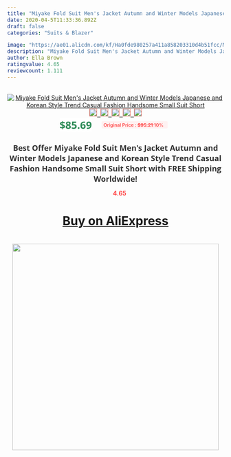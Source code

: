 ```yaml
---
title: "Miyake Fold Suit Men's Jacket Autumn and Winter Models Japanese and Korean Style Trend Casual Fashion Handsome Small Suit Short"
date: 2020-04-5T11:33:36.892Z
draft: false
categories: "Suits & Blazer"

image: "https://ae01.alicdn.com/kf/Ha0fde980257a411a858203310d4b51fcc/Miyake-Fold-Suit-Men-s-Jacket-Autumn-and-Winter-Models-Japanese-and-Korean-Style-Trend-Casual.jpg"
description: "Miyake Fold Suit Men's Jacket Autumn and Winter Models Japanese and Korean Style Trend Casual Fashion Handsome Small Suit Short"
author: Ella Brown
ratingvalue: 4.65
reviewcount: 1.111
---
```

<br>
<div style="text-align: center;">
<a href="https://s.click.aliexpress.com/e/_AtGhVF" target="_blank" rel="nofollow noopener noreferrer"><img alt="Miyake Fold Suit Men's Jacket Autumn and Winter Models Japanese and Korean Style Trend Casual Fashion Handsome Small Suit Short" class="magnifier-image" src="https://ae01.alicdn.com/kf/Ha0fde980257a411a858203310d4b51fcc/Miyake-Fold-Suit-Men-s-Jacket-Autumn-and-Winter-Models-Japanese-and-Korean-Style-Trend-Casual.jpg_640x640.jpg">
<br>
<img style="border:1px solid salmon" src="https://ae01.alicdn.com/kf/Ha0fde980257a411a858203310d4b51fcc/Miyake-Fold-Suit-Men-s-Jacket-Autumn-and-Winter-Models-Japanese-and-Korean-Style-Trend-Casual.jpg_120x120.jpg">&nbsp;&nbsp;<img style="border:1px solid salmon" src="https://ae01.alicdn.com/kf/H8ac4a50aa7d84d2ba03b6938ff839efaX/Miyake-Fold-Suit-Men-s-Jacket-Autumn-and-Winter-Models-Japanese-and-Korean-Style-Trend-Casual.jpg_120x120.jpg">&nbsp;&nbsp;<img style="border:1px solid salmon" src="https://ae01.alicdn.com/kf/H15e3551b31a3408d850ec2ae3ce1df60Y/Miyake-Fold-Suit-Men-s-Jacket-Autumn-and-Winter-Models-Japanese-and-Korean-Style-Trend-Casual.jpg_120x120.jpg">&nbsp;&nbsp;<img style="border:1px solid salmon" src="https://ae01.alicdn.com/kf/Hc357b7ec775e4024845f3a0cf45872d7Y/Miyake-Fold-Suit-Men-s-Jacket-Autumn-and-Winter-Models-Japanese-and-Korean-Style-Trend-Casual.jpg_120x120.jpg">&nbsp;&nbsp;<img style="border:1px solid salmon" src="https://ae01.alicdn.com/kf/H9f72ee9415ba4c4a865593c33ec3c062z/Miyake-Fold-Suit-Men-s-Jacket-Autumn-and-Winter-Models-Japanese-and-Korean-Style-Trend-Casual.jpg_120x120.jpg"></a></div><br0>
<div style="text-align: center;"><span style="background-color: white; border: 0px; box-sizing: border-box; color: seagreen; display: inline-block; font-family: &quot;open sans&quot; , &quot;arial&quot; , &quot;helvetica&quot; , sans-serif , &quot;heiti&quot;; font-size: 24px; font-stretch: inherit; font-weight: 700; line-height: inherit; margin: 0px 10px 0px 0px; padding: 0px; vertical-align: middle;">$85.69 </span>
<span style="background: rgb(255 , 241 , 241); border-radius: 3px; border: 0px; box-sizing: border-box; color: #ff4747; display: inline-block; font-family: inherit; font-size: 12px; font-stretch: inherit; font-style: inherit; font-variant: inherit; font-weight: 600; line-height: inherit; margin: 0px; padding: 2px 5px; transform: scale(0.9); vertical-align: middle;">Original Price : <b style="text-decoration: line-through;">$95.21 </b> 10%&nbsp;&nbsp;</span></div>
<h1 style="color: #333333; display: inline-block; font-family: &quot;open sans&quot; , &quot;arial&quot; , &quot;helvetica&quot; , sans-serif , &quot;heiti&quot;; font-size: 18px; font-stretch: inherit; font-weight: 700; text-align: center;">Best Offer Miyake Fold Suit Men's Jacket Autumn and Winter Models Japanese and Korean Style Trend Casual Fashion Handsome Small Suit Short with FREE Shipping Worldwide!</h1>
<div style="color: #ff4747; text-align: center;">
<img src="https://4.bp.blogspot.com/-M0ZcTcb-5uY/XleCXlxnR4I/AAAAAAAAAEc/OrjgMkXV1oMQFaCRZj5HQwOCBcu3w1FegCPcBGAYYCw/s1600/star.png" style="height: 15px;">&nbsp;<b>4.65</b></div>
<div class="button_cont" align="center"><a class="buynow_a" href="https://s.click.aliexpress.com/e/_AtGhVF" target="_blank" rel="nofollow noopener noreferrer"><H1>Buy on AliExpress</H1></a></div><br>
<div class="separator" style="clear: both; text-align: center;">
<img src="https://lh3.googleusercontent.com/-pTy5HemUv9M/XlePHvY0dAI/AAAAAAAAAE4/0nX5iRUoIWY8eMW9Dpxeirr157OZliDIgCLcBGAsYHQ/s1600/badge.gif" width="480">
</div>

